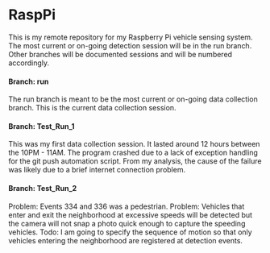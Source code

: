 # RaspPi
This is my remote repository for my Raspberry Pi vehicle sensing system. The most current or on-going detection session will be in the run branch. Other branches will be documented sessions and will be numbered accordingly. 

#### Branch: run
The run branch is meant to be the most current or on-going data collection branch. This is the current data collection session. 

#### Branch: Test_Run_1 
This was my first data collection session. It lasted around 12 hours between the 10PM - 11AM. The program crashed due to a lack of exception handling for the git push automation script. From my analysis, the cause of the failure was likely due to a brief internet connection problem. 

#### Branch: Test_Run_2
Problem: Events 334 and 336 was a pedestrian. Problem: Vehicles that enter and exit the neighborhood at excessive speeds will be detected but the camera will not snap a photo quick enough to capture the speeding vehicles. Todo: I am going to specify the sequence of motion so that only vehicles entering the neighborhood are registered at detection events. 
